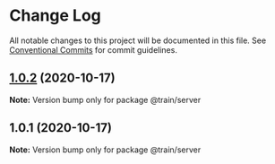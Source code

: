 # Change Log

All notable changes to this project will be documented in this file.
See [Conventional Commits](https://conventionalcommits.org) for commit guidelines.

## [1.0.2](https://github.com/VladBilenko/Lerna-test/compare/v1.0.1...v1.0.2) (2020-10-17)

**Note:** Version bump only for package @train/server





## 1.0.1 (2020-10-17)

**Note:** Version bump only for package @train/server
